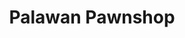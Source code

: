 ---
title: "Palawan Pawnshop"
url: /taguig/palawan-pawnshop-marichu-r-tinga-avenue-2/
shop: pawnbroker
---